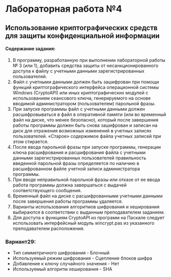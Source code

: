 # Лабораторная работа №4
## Использование криптографических средств для защиты конфиденциальной информации
#### Содержание задания:
1. В программу, разработанную при выполнении лабораторной работы № 3 (или 1), добавить средства защиты от несанкционированного доступа к файлу с учетными данными зарегистрированных пользователей.
2. Файл с учетными данными должен быть зашифрован при помощи функций криптографического интерфейса операционной системы Windows (CryptoAPI) или иных криптографических модулей с использованием сеансового ключа, генерируемого на основе вводимой администратором (пользователем) парольной фразы.
3. При запуске программы файл с учетными данными должен расшифровываться в файл в оперативной памяти (или во временный файл на диске, что менее безопасно), который после завершения работы программы должен быть снова зашифрован и записан на диск для отражения возможных изменений в учетных записях пользователей. «Старое» содержимое файла учетных записей при этом стирается.
4. После ввода парольной фразы при запуске программы, генерации ключа расшифрования и расшифрования файла с учетными данными зарегистрированных пользователей правильность введенной парольной фразы определяется по наличию в расшифрованном файле учетной записи администратора программы.
5. При вводе неправильной парольной фразы или отказе от ее ввода работа программы должна завершаться с выдачей соответствующего сообщения.
6. Временный файл на диске с расшифрованными учетными данными после завершения работы программы удаляется.
7. Варианты использования алгоритмов шифрования и хеширования выбираются в соответствии с выданным преподавателем заданием.
8. Для доступа к функциям CryptoAPI из программ на Паскале следует использовать интерфейсный модуль wincrypt.pas из указанного преподавателем расположения.
### Вариант29:
* Тип симметричного шифрования - Блочный
* Используемый режим шифрования - Сцепление блоков шифра
* Добавление к ключу случайного значения - Нет
* Используемый алгоритм хеширования - SHA
